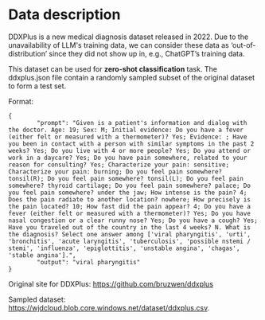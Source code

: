 # Data description
DDXPlus is a new medical diagnosis dataset released in 2022. Due to the unavailability of LLM's training data, we can consider these data as ‘out-of-distribution’ since they did not show up in, e.g., ChatGPT’s training data. 

This dataset can be used for **zero-shot classification** task. The ddxplus.json file contain a randomly sampled subset of the original dataset to form a test set. 

Format: 
```
{
        "prompt": "Given is a patient's information and dialog with the doctor. Age: 19; Sex: M; Initial evidence: Do you have a fever (either felt or measured with a thermometer)? Yes; Evidence: ; Have you been in contact with a person with similar symptoms in the past 2 weeks? Yes; Do you live with 4 or more people? Yes; Do you attend or work in a daycare? Yes; Do you have pain somewhere, related to your reason for consulting? Yes; Characterize your pain: sensitive; Characterize your pain: burning; Do you feel pain somewhere? tonsil(R); Do you feel pain somewhere? tonsil(L); Do you feel pain somewhere? thyroid cartilage; Do you feel pain somewhere? palace; Do you feel pain somewhere? under the jaw; How intense is the pain? 4; Does the pain radiate to another location? nowhere; How precisely is the pain located? 10; How fast did the pain appear? 4; Do you have a fever (either felt or measured with a thermometer)? Yes; Do you have nasal congestion or a clear runny nose? Yes; Do you have a cough? Yes; Have you traveled out of the country in the last 4 weeks? N. What is the diagnosis? Select one answer among ['viral pharyngitis', 'urti', 'bronchitis', 'acute laryngitis', 'tuberculosis', 'possible nstemi / stemi', 'influenza', 'epiglottitis', 'unstable angina', 'chagas', 'stable angina'].",
        "output": "viral pharyngitis"
}
```
    

Original site for DDXPlus: https://github.com/bruzwen/ddxplus

Sampled dataset: https://wjdcloud.blob.core.windows.net/dataset/ddxplus.csv.
